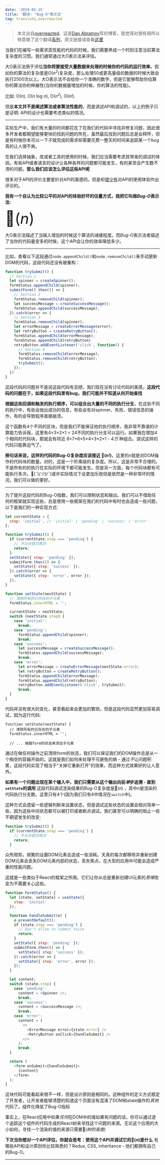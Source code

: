 ```yaml
---
date: '2019-01-25'
title: '翻译: "Bug-O"表示法'
tag: translate,overreacted
---
```


> 本文出自[overreacted](https://overreacted.io/)，这是[Dan Abramov](https://mobile.twitter.com/dan_abramov)写的博客，我觉得对很有用所以特意做了这个翻译[系列](/posts/overreacted)，原文链接请查看[这里](https://overreacted.io/the-bug-o-notation/)

当我们在编写一些需求高性能的代码的时候，我们需要养成一个时刻注意当前算法复杂度的习惯。我们通常通过大O表示法来评估。

大O表示法用于评估**当你将要接受大量数据来处理的时候你的代码的运行效率**。假如你的算法的复杂度是O(<i>n<sup>2</sup></i>)复杂度，那么处理50或更高量级的数据的时候大致会执行2500次以上。大O表示法不会给你一个准确的数字，但是它能够帮助你估算你的算法你的伸展性(当你的数据量增加的时候，你的算法的性能)。

比如: O(<i>n</i>), O(<i>n</i> log <i>n</i>), O(<i>n<sup>2</sup></i>), O(<i>n!</i>).

但是**本文并不是阐述算法或者算法性能的**，而是讲述API和调试的，以上的例子只是证明: API的设计也需要考虑类似的情况。

---

实际生产中，我们有大量的时间都花在了在我们的代码中寻找并修复问题，因此很多开发者都期望能够更快的找到问题的所在，虽然最后找到问题后总是会释怀，但是有时候你本可以一下子就完成的需求却需要花费一整天的时间来追踪某一个bug真的让人很不爽。

在我们选择抽象，库或者工具的使用的时候，我们应当需要考虑其带来的调试的体验。有些API或者语言的设计让各种各样的问题都可能发生，有的甚至会产生数不清的问题。**那么我们应该怎么评估这些API呢**

很多对于API的评价主要是针对API的美感的。但是却[很少有](https://overreacted.io/optimized-for-change/)对API的使用体验作出评论的。

**我有一个自认为比较公平的对API的体验好坏的估量方式，我把它叫做*Bug-O*表示法:**

<font size="40">🐞(<i>n</i>)</font>

大O表示法描述了当输入增加的时候这个算法的减缓程度。而*Bug-O*表示法者描述了当你的代码量变多的时候，这个API会让你的效率降低多少。

---

比如，查看以下这段通过`node.appendChild()`和`node.removeChild()`来手动更新DOM的代码，这段代码还没有被重构：

```js
function trySubmit() {
  // Section 1
  let spinner = createSpinner();
  formStatus.appendChild(spinner);
  submitForm().then(() => {
  	// Section 2
    formStatus.removeChild(spinner);
    let successMessage = createSuccessMessage();
    formStatus.appendChild(successMessage);
  }).catch(error => {
  	// Section 3
    formStatus.removeChild(spinner);
    let errorMessage = createErrorMessage(error);
    let retryButton = createRetryButton();
    formStatus.appendChild(errorMessage);
    formStatus.appendChild(retryButton)
    retryButton.addEventListener('click', function() {
      // Section 4
      formStatus.removeChild(errorMessage);
      formStatus.removeChild(retryButton);
      trySubmit();
    });
  })
}
```

这段代码的问题并不是说这段代码有丑陋，我们现在没有讨论代码的美感。**这段代码的问题在于，如果这段代码里有bug，我们可能并不知道从何开始查找**

**根据这些回调和触发的执行顺序，可以组合出大量的不同的执行分支**，在这些不同的执行中，有些会抛出成功的信息，有些会有对spinner、失败、错误信息的操作，有的会导致程序直接崩溃。

这个函数有4个不同的区块，但是我们不能保证他的执行顺序，我非常不靠谱的计算能力告诉我，这里有4×3×2×1 = 24不同的执行分支可以运行。如果我在增加4个相同的代码块，那就会有将近 8×7×6×5×4×3×2×1 - *4万* 种组合。调试这样的代码只能靠运气了。

**换句话来说，这样的代码的Bug-O复杂度应该接近 🐞(<i>n!</i>)**，这里的*n*就是对DOM操作的代码块的数量。对的，这是一个阶乘级的复杂度。所以，这是非常不合理的。不是所有的的执行在实际的环境下都可能发生。但是另一方面，每个代码块都有可能执行多次。<span style="word-break: keep-all">🐞(*¯\\_(ツ)_/¯*)</span>或许实际情况下会更加乐观但是依然是一种非常坏的情况。我们可以做的更好。

---

为了提升这段代码的Bug-O指数，我们可以限制状态和输出。我们可以不借助任何的框架就实现这些，总是使用一些框架在我们的代码中有时也会造成一些问题，以下是我们的一种实现方式:

```js
let currentState = {
  step: 'initial', // 'initial' | 'pending' | 'success' | 'error'
};

function trySubmit() {
  if (currentState.step === 'pending') {
    // 不允许提交两次
    return;
  }
  setState({ step: 'pending' });
  submitForm.then(() => {
    setState({ step: 'success' });
  }).catch(error => {
    setState({ step: 'error', error });
  });
}

function setState(nextState) {
  // 清除所有的已存在的子元素
  formStatus.innerHTML = '';

  currentState = nextState;
  switch (nextState.step) {
    case 'initial':
      break;
    case 'pending':
      formStatus.appendChild(spinner);
      break;
    case 'success':
      let successMessage = createSuccessMessage();
      formStatus.appendChild(successMessage);
      break;
    case 'error':
      let errorMessage = createErrorMessage(nextState.error);
      let retryButton = createRetryButton();
      formStatus.appendChild(errorMessage);
      formStatus.appendChild(retryButton);
      retryButton.addEventListener('click', trySubmit);
      break;
  }
}
```

代码并没有很大的变化，甚至看起来会更加的繁琐。但是这段代码显然更加容易调试，因为这行代码:

```js{3}
function setState(nextState) {
  // 清除所有的已存在的子元素
  formStatus.innerHTML = '';

  // ... 根据form的状态来添加子元素
```

通过在做任何操作之前清除form的状态，我们可以保证我们的DOM操作总是从一个掏空的容器开始的。这就是我们如何来处理不可避免的熵 - 通过*不*让问题积累，这段代码实现了相当于"关掉它重新打开"的效果，而这种方式效果好的让人意外。

**如果有一个问题出现在某个输入中，我们只需要从这个输出向前*单*步追溯 - 直到`setState`的调用** 这段代码调试渲染结果的Bug-O复杂度是🐞(*n*) ，其中*n*是渲染的代码执行分支数。这里只有4个(因为我们只有4中情况在`switch`中)。

这种方式会遗留一些逻辑判断来设置状态，但是调试这些状态的设置会相对简单一些，因为这些中间状态都可以被打印或者断点调试。我们甚至可以明确的阻止一些不期望发生的改变:

```js
function trySubmit() {
  if (currentState.step === 'pending') {
    // 不允许提交两次
    return;
  }
```

众所周知，频繁的设置DOM元素会造成一些消耗。天真的每次都移除并重新创建DOM元素会丢失DOM元素内部的状态，丢失焦点，在大型的应用中可能会造成严重的性能问题。

这就是一些类似于React的框架之所用。它们让你从总是重新创建UI元素的*思维*改变为不需要关心这些。

```js
function FormStatus() {
  let [state, setState] = useState({
    step: 'initial'
  });

  function handleSubmit(e) {
    e.preventDefault();
    if (state.step === 'pending') {
      // Don't allow to submit twice
      return;
    }
    setState({ step: 'pending' });
    submitForm.then(() => {
      setState({ step: 'success' });
    }).catch(error => {
      setState({ step: 'error', error });
    });
  }

  let content;
  switch (state.step) {
    case 'pending':
      content = <Spinner />;
      break;
    case 'success':
      content = <SuccessMessage />;
      break;
    case 'error':
      content = (
        <>
          <ErrorMessage error={state.error} />
          <RetryButton onClick={handleSubmit} />
        </>
      );
      break;
  }

  return (
    <form onSubmit={handleSubmit}>
      {content}
    </form>
  );
}
```

这块代码可能看起来很不一样，但是设计原则是相同的。这种组件的定义方式框定了开发者，让开发者能够清楚的知道这个页面没有混淆了DOM和state操作的*其他*代码了。组件化降低了Bug-O指标

事实上，在React应用中如果*任何*在DOM中的值如果有问题的话，你可以通过逐个追踪这个组件的代码生成的React树来寻找这个问题的来源。无论这个应用的大小如何，寻找一个渲染的值的来源只需要🐞(*树的高度*)

**下次当你想对一个API评估，你就会思考：使用这个API并调试它的🐞(*n*)是什么** 有哪些API和设计原则你比较熟悉的？Redux, CSS, inheritance - 他们都拥有自己的Bug-O。

---

